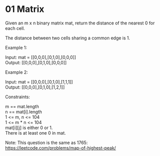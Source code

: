 # 01 Matrix

Given an m x n binary matrix mat, return the distance of the nearest 0 for each cell.

The distance between two cells sharing a common edge is 1.

Example 1:

Input: mat = [[0,0,0],[0,1,0],[0,0,0]]\
Output: [[0,0,0],[0,1,0],[0,0,0]]

Example 2:

Input: mat = [[0,0,0],[0,1,0],[1,1,1]]\
Output: [[0,0,0],[0,1,0],[1,2,1]]
 
Constraints:

m == mat.length\
n == mat[i].length\
1 <= m, n <= 104\
1 <= m * n <= 104\
mat[i][j] is either 0 or 1.\
There is at least one 0 in mat.

Note: This question is the same as 1765: https://leetcode.com/problems/map-of-highest-peak/